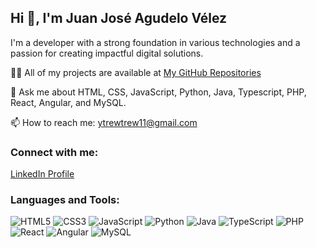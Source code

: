 ## Hi 👋, I'm Juan José Agudelo Vélez

I'm a developer with a strong foundation in various technologies and a passion for creating impactful digital solutions.

👨‍💻 All of my projects are available at [My GitHub Repositories](https://github.com/Pastu17)

💬 Ask me about HTML, CSS, JavaScript, Python, Java, Typescript, PHP, React, Angular, and MySQL.

📫 How to reach me: [ytrewtrew11@gmail.com](mailto:ytrewtrew11@gmail.com)


### Connect with me:
[LinkedIn Profile](https://github.com/Pastu17)

### Languages and Tools:
![HTML5](https://img.shields.io/badge/html5-E34F26?style=for-the-badge&logo=html5&logoColor=white)
![CSS3](https://img.shields.io/badge/css3-1572B6?style=for-the-badge&logo=css3&logoColor=white)
![JavaScript](https://img.shields.io/badge/javascript-F7DF1E?style=for-the-badge&logo=javascript&logoColor=black)
![Python](https://img.shields.io/badge/python-3776AB?style=for-the-badge&logo=python&logoColor=white)
![Java](https://img.shields.io/badge/java-007396?style=for-the-badge&logo=java&logoColor=white)
![TypeScript](https://img.shields.io/badge/typescript-3178C6?style=for-the-badge&logo=typescript&logoColor=white)
![PHP](https://img.shields.io/badge/php-777BB4?style=for-the-badge&logo=php&logoColor=white)
![React](https://img.shields.io/badge/react-61DAFB?style=for-the-badge&logo=react&logoColor=black)
![Angular](https://img.shields.io/badge/angular-DD0031?style=for-the-badge&logo=angular&logoColor=white)
![MySQL](https://img.shields.io/badge/mysql-4479A1?style=for-the-badge&logo=mysql&logoColor=white)
